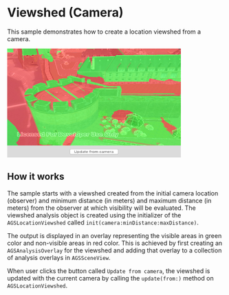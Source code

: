# Viewshed (Camera)

This sample demonstrates how to create a location viewshed from a camera.

![](image1.png)

## How it works

The sample starts with a viewshed created from the initial camera location (observer) and minimum distance (in meters) and maximum distance (in meters) from the observer at which visibility will be evaluated. The viewshed analysis object is created using the initializer of the `AGSLocationViewshed` called `init(camera:minDistance:maxDistance)`.

The output is displayed in an overlay representing the visible areas in green color and non-visible areas in red color. This is achieved by first creating an `AGSAnalysisOverlay` for the viewshed and adding that overlay to a collection of analysis overlays in  `AGSSceneView`.

When user clicks the button called `Update from camera`, the viewshed is updated with the current camera by calling the `update(from:)` method on `AGSLocationViewshed`.
